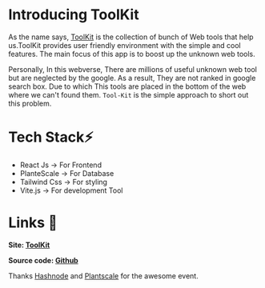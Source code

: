 # Introducing ToolKit

As the name says, [ToolKit](https://tool-kit.netlify.app/) is the collection of bunch of Web tools that help us.ToolKit provides user friendly environment with the simple and cool features. The main focus of this app is to boost up the unknown web tools. 

Personally, In this webverse, There are millions of useful unknown web tool but are neglected by the google. As a result, They are not ranked in google search box.
Due to which This tools are placed in the bottom of the web where we can't found them.
```Tool-Kit``` is the simple approach to short out this problem.

# Tech Stack⚡

- React Js -> For Frontend
- PlanteScale -> For Database
- Tailwind Css -> For styling
-  Vite.js -> For development Tool

# Links 🔗

**Site:  [ToolKit](https://tool-kit.netlify.app/)**

**Source code:  [Github](https://github.com/utsavbhattarai007/Toolkit)**

Thanks [Hashnode](https://hashnode.com) and [Plantscale](https://planetscale.com) for the awesome event.